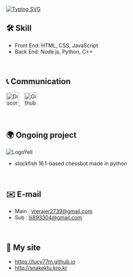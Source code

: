 <a href="https://git.io/typing-svg"><img src="https://readme-typing-svg.demolab.com?font=Fira+Code&size=25&pause=1000&color=F7F7F7&width=435&lines=Hello+There!+%F0%9F%91%BB%F0%9F%91%BB" alt="Typing SVG" /></a>

## 🛠️ Skill
* Front End: HTML, CSS, JavaScript
* Back End: Node.js, Python, C++
<br>

## 📞 Communication

<a href="https://discord.com/users/868361472043003934" target="_blank" style="margin-right: 10px;">
  <img src="https://fixcdn.hyonsu.com/attachments/1208011896322793494/1267711674064834580/discord.png?ex=66a9c800&is=66a87680&hm=0cd882db9cf85ea0c27fd554688fc504f764f76e838e8b2e4eee555ef5dfb8d6&" alt="Discord" width="35" height="35">
</a>
<a href="https://github.com/Lucy77m" target="_blank">
  <img src="https://fixcdn.hyonsu.com/attachments/1208011896322793494/1267715574813818900/github.png?ex=66b06322&is=66af11a2&hm=3ae4eb1c7da3d0e4a7bdebd96ea22b54d2e19ea49667ae11c70670304f5aaf97&=&format=webp&quality=lossless&width=350&height=350" alt="Github" width="35" height="35">
</a>

<br>
<br>
<br>

## 🌍 Ongoing project
![LogoYell](https://github.com/user-attachments/assets/d8f06ca8-48c4-4d48-8a10-04ddad0d598b)
* stockfish 16.1-based chessbot made in python
<br>

## ✉️ E-mail

* Main : vrerajer2739@gmail.com
* Sub : lii893304@gmail.com
<br>

## 👻 My site
* https://lucy77m.github.io
* http://snakektu.kro.kr
<br>

